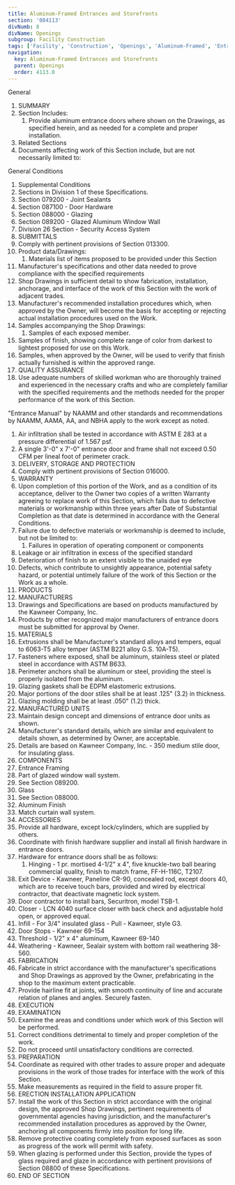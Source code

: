 ```yaml
---
title: Aluminum-Framed Entrances and Storefronts
section: '084113'
divNumb: 8
divName: Openings
subgroup: Facility Construction
tags: ['Facility', 'Construction', 'Openings', 'Aluminum-Framed', 'Entrances', 'Storefronts']
navigation:
  key: Aluminum-Framed Entrances and Storefronts
  parent: Openings
  order: 4113.0
---
```



General
   1. SUMMARY
   1. Section Includes:
      1. Provide aluminum entrance doors where shown on the Drawings, as specified herein, and as needed for a complete and proper installation.
   1. Related Sections
   1. Documents affecting work of this Section include, but are not necessarily limited to:

General
 Conditions
   1. Supplemental Conditions
   1. Sections in Division 1 of these Specifications.
   1. Section 079200 - Joint Sealants
   1. Section 087100 - Door Hardware
   1. Section 088000 - Glazing
   1. Section 089200 - Glazed Aluminum Window Wall
   1. Division 26 Section - Security Access System
   1. SUBMITTALS
   1. Comply with pertinent provisions of Section 013300.
   1. Product data/Drawings:
      1. Materials list of items proposed to be provided under this Section
   1. Manufacturer's specifications and other data needed to prove compliance with the specified requirements
   1. Shop Drawings in sufficient detail to show fabrication, installation, anchorage, and interface of the work of this Section with the work of adjacent trades.
   1. Manufacturer's recommended installation procedures which, when approved by the Owner, will become the basis for accepting or rejecting actual installation procedures used on the Work.
   1. Samples accompanying the Shop Drawings:
      1. Samples of each exposed member.
   1. Samples of finish, showing complete range of color from darkest to lightest proposed for use on this Work.
   1. Samples, when approved by the Owner, will be used to verify that finish actually furnished is within the approved range.
   1. QUALITY ASSURANCE
   1. Use adequate numbers of skilled workman who are thoroughly trained and experienced in the necessary crafts and who are completely familiar with the specified requirements and the methods needed for the proper performance of the work of this Section.

"Entrance Manual" by NAAMM and other standards and recommendations by NAAMM, AAMA, AA, and NBHA apply to the work except as noted.
   1. Air infiltration shall be tested in accordance with ASTM E 283 at a pressure differential of 1.567 psf.
   1. A single 3'-0" x 7'-0" entrance door and frame shall not exceed 0.50 CFM per lineal foot of perimeter crack.
   1. DELIVERY, STORAGE AND PROTECTION
   1. Comply with pertinent provisions of Section 016000.
   1. WARRANTY
   1. Upon completion of this portion of the Work, and as a condition of its acceptance, deliver to the Owner two copies of a written Warranty agreeing to replace work of this Section, which fails due to defective materials or workmanship within three years after Date of Substantial Completion as that date is determined in accordance with the General Conditions.
   1. Failure due to defective materials or workmanship is deemed to include, but not be limited to:
      1. Failures in operation of operating component or components
   1. Leakage or air infiltration in excess of the specified standard
   1. Deterioration of finish to an extent visible to the unaided eye
   1. Defects, which contribute to unsightly appearance, potential safety hazard, or potential untimely failure of the work of this Section or the Work as a whole.
   1. PRODUCTS
   1. MANUFACTURERS
   1. Drawings and Specifications are based on products manufactured by the Kawneer Company, Inc.
   1. Products by other recognized major manufacturers of entrance doors must be submitted for approval by Owner.
   1. MATERIALS
   1. Extrusions shall be Manufacturer's standard alloys and tempers, equal to 6063-T5 alloy temper (ASTM B221 alloy G.S. 10A-T5).
   1. Fasteners where exposed, shall be aluminum, stainless steel or plated steel in accordance with ASTM B633.
   1. Perimeter anchors shall be aluminum or steel, providing the steel is properly isolated from the aluminum.
   1. Glazing gaskets shall be EDPM elastomeric extrusions.
   1. Major portions of the door stiles shall be at least .125" (3.2) in thickness.
   1. Glazing molding shall be at least .050" (1.2) thick.
   1. MANUFACTURED UNITS
   1. Maintain design concept and dimensions of entrance door units as shown.
   1. Manufacturer's standard details, which are similar and equivalent to details shown, as determined by Owner, are acceptable.
   1. Details are based on Kawneer Company, Inc. - 350 medium stile door, for insulating glass.
   1. COMPONENTS
   1. Entrance Framing
   1. Part of glazed window wall system.
   1. See Section 089200.
   1. Glass
   1. See Section 088000.
   1. Aluminum Finish
   1. Match curtain wall system.
   1. ACCESSORIES
   1. Provide all hardware, except lock/cylinders, which are supplied by others.
   1. Coordinate with finish hardware supplier and install all finish hardware in entrance doors.
   1. Hardware for entrance doors shall be as follows:
      1. Hinging - 1 pr. mortised 4-1/2" x 4", five knuckle-two ball bearing commercial quality, finish to match frame, FF-H-116C, T2107.
   1. Exit Device - Kawneer, Paneline CR-90, concealed rod, except doors 40, which are to receive touch bars, provided and wired by electrical contractor, that deactivate magnetic lock system.
   1. Door contractor to install bars, Securitron, model TSB-1.
   1. Closer - LCN 4040 surface closer with back check and adjustable hold open, or approved equal.
   1. Infill - For 3/4" insulated glass - Pull - Kawneer, style G3.
   1. Door Stops - Kawneer 69-154
   1. Threshold - 1/2" x 4" aluminum, Kawneer 69-140
   1. Weathering - Kawneer, Sealair system with bottom rail weathering 38-560.
   1. FABRICATION
   1. Fabricate in strict accordance with the manufacturer's specifications and Shop Drawings as approved by the Owner, prefabricating in the shop to the maximum extent practicable.
   1. Provide hairline fit at joints, with smooth continuity of line and accurate relation of planes and angles. Securely fasten.
   1. EXECUTION
   1. EXAMINATION
   1. Examine the areas and conditions under which work of this Section will be performed.
   1. Correct conditions detrimental to timely and proper completion of the work.
   1. Do not proceed until unsatisfactory conditions are corrected.
   1. PREPARATION
   1. Coordinate as required with other trades to assure proper and adequate provisions in the work of those trades for interface with the work of this Section.
   1. Make measurements as required in the field to assure proper fit.
   1. ERECTION INSTALLATION APPLICATION
   1. Install the work of this Section in strict accordance with the original design, the approved Shop Drawings, pertinent requirements of governmental agencies having jurisdiction, and the manufacturer's recommended installation procedures as approved by the Owner, anchoring all components firmly into position for long life.
   1. Remove protective coating completely from exposed surfaces as soon as progress of the work will permit with safety.
   1. When glazing is performed under this Section, provide the types of glass required and glaze in accordance with pertinent provisions of Section 08800 of these Specifications.
1. END OF SECTION

